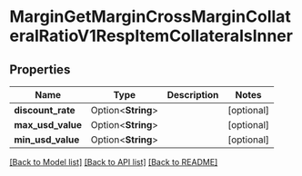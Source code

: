# MarginGetMarginCrossMarginCollateralRatioV1RespItemCollateralsInner

## Properties

Name | Type | Description | Notes
------------ | ------------- | ------------- | -------------
**discount_rate** | Option<**String**> |  | [optional]
**max_usd_value** | Option<**String**> |  | [optional]
**min_usd_value** | Option<**String**> |  | [optional]

[[Back to Model list]](../README.md#documentation-for-models) [[Back to API list]](../README.md#documentation-for-api-endpoints) [[Back to README]](../README.md)


